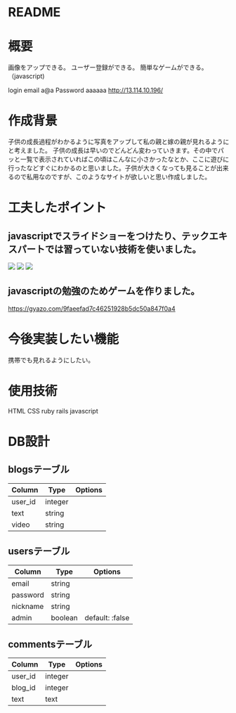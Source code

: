 # README


# 概要
画像をアップできる。
ユーザー登録ができる。
簡単なゲームができる。（javascript)

login
email a@a
Password aaaaaa
http://13.114.10.196/


# 作成背景
子供の成長過程がわかるように写真をアップして私の親と嫁の親が見れるようにと考えました。
子供の成長は早いのでどんどん変わっていきます。その中でパッと一覧で表示されていればこの頃はこんなに小さかったなとか、ここに遊びに行ったなどすぐにわかるのと思いました。子供が大きくなっても見ることが出来るので私用なのですが、このようなサイトが欲しいと思い作成しました。

# 工夫したポイント
## javascriptでスライドショーをつけたり、テックエキスパートでは習っていない技術を使いました。
<img src="gazou1"> <img src="gazou2"> <img src="gazou3">
## javascriptの勉強のためゲームを作りました。
https://gyazo.com/9faeefad7c46251928b5dc50a847f0a4


# 今後実装したい機能
携帯でも見れるようにしたい。

# 使用技術
HTML CSS ruby rails javascript

# DB設計

## blogsテーブル
|Column|Type|Options|
|------|----|-------|
|user_id|integer|
|text|string|
|video|string||

## usersテーブル
|Column|Type|Options|
|------|----|-------|
|email|string|
|password|string|
|nickname|string|
|admin|boolean|default: :false|

## commentsテーブル
|Column|Type|Options|
|------|----|-------|
|user_id|integer|
|blog_id|integer|
|text|text|




